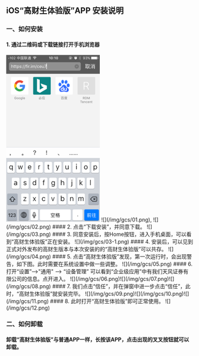 ## iOS“高财生体验版”APP 安装说明

### 一、如何安装

####  1. 通过二维码或下载链接打开手机浏览器
<img src="/img/gcs/01.png" width="50%" />
![](/img/gcs/01.png), ![](/img/gcs/02.png)
####  2. 点击“下载安装”，并同意下载。
![](/img/gcs/03.png)
####  3.  同意安装后，按Home按钮，进入手机桌面，可以看到“高财生体验版”正在安装。
![](/img/gcs/03-1.png)
####  4.  安装后，可以见到正式对外发布的高财生版本与本次安装的的“高财生体验版”可以共存。
 ![](/img/gcs/04.png)
####  5. 点击“高财生体验版”发现，第一次运行时，会出现警告，如下图。此时需要在系统设置中做一些调整。
![](/img/gcs/05.png)
####  6. 打开“设置”-->"通用" --> “设备管理” 可以看到“企业级应用”中有我们天风证券有限公司的信息。点开进入。
![](/img/gcs/06.png)![](/img/gcs/07.png)![](/img/gcs/08.png)
####  7. 我们点击“信任”，并在弹窗中进一步点击“信任”，此时，“高财生体验版”就安装完毕。
![](/img/gcs/09.png)![](/img/gcs/10.png)![](/img/gcs/11.png)
####  8. 此时打开“高财生体验版”即可正常使用。
![](/img/gcs/12.png)

### 二、如何卸载

####  卸载“高财生体验版”与普通APP一样，长按该APP，点击出现的叉叉按钮就可以卸载。
